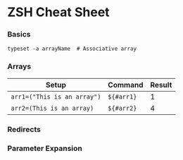 # ZSH Cheat Sheet
### Basics
```shell
typeset -a arrayName  # Associative array
```

### Arrays

Setup | Command | Result
-- | -- | --
`arr1=("This is an array")` | `${#arr1}` | 1
`arr2=(This is an array)` | `${#arr2}` | 4

### Redirects


### Parameter Expansion


### 
